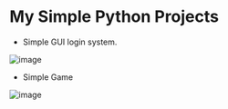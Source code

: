 # My Simple Python Projects

- Simple GUI login system.

![image](https://user-images.githubusercontent.com/76064619/151447107-a0d0dfde-e28b-4e85-ad5c-38360a114d5e.png)

- Simple Game

![image](https://user-images.githubusercontent.com/76064619/151452177-6caea392-4750-4286-ad47-1c9d66a7ec36.png)


